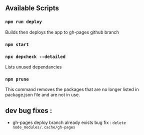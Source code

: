 ## Available Scripts

### `npm run deploy`

Builds then deploys the app to gh-pages github branch

### `npm start`


### `npx depcheck --detailed` 

Lists unused dependancies

### `npm prune` 

This command removes the packages that are no longer listed in package.json file and are not in use.

## dev bug fixes :

 * gh-pages deploy branch already exists bug fix : `delete node_modules/.cache/gh-pages`
